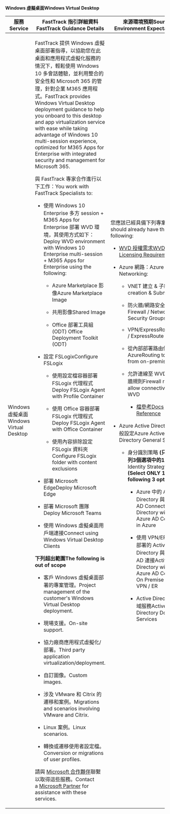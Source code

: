 <span data-ttu-id="f675d-101">**Windows 虛擬桌面**</span><span class="sxs-lookup"><span data-stu-id="f675d-101">**Windows Virtual Desktop**</span></span>

<table>
<thead>
<tr class="header">
<th><span data-ttu-id="f675d-102"><strong>服務</strong></span><span class="sxs-lookup"><span data-stu-id="f675d-102"><strong>Service</strong></span></span></th>
<th><span data-ttu-id="f675d-103"><strong>FastTrack 指引詳細資料</strong></span><span class="sxs-lookup"><span data-stu-id="f675d-103"><strong>FastTrack Guidance Details</strong></span></span></th>
<th><span data-ttu-id="f675d-104"><strong>來源環境預期</strong></span><span class="sxs-lookup"><span data-stu-id="f675d-104"><strong>Source Environment Expectations</strong></span></span></th>
</tr>
</thead>
<tbody>
<tr class="odd">
<td><span data-ttu-id="f675d-105">Windows 虛擬桌面</span><span class="sxs-lookup"><span data-stu-id="f675d-105">Windows Virtual Desktop</span></span></td>
<td><p><span data-ttu-id="f675d-106">FastTrack 提供 Windows 虛擬桌面部署指導，以協助您在此桌面和應用程式虛擬化服務的情況下，輕鬆使用 Windows 10 多會話體驗，並利用整合的安全性和 Microsoft 365 的管理，針對企業 M365 應用程式。</span><span class="sxs-lookup"><span data-stu-id="f675d-106">FastTrack provides Windows Virtual Desktop deployment guidance to help you onboard to this desktop and app virtualization service with ease while taking advantage of Windows 10 multi-session experience, optimized for M365 Apps for Enterprise with integrated security and management for Microsoft 365.</span></span></p>
<p><span data-ttu-id="f675d-107">與 FastTrack 專家合作進行以下工作：</span><span class="sxs-lookup"><span data-stu-id="f675d-107">You work with FastTrack Specialists to:</span></span></p>
<ul>
<li><p><span data-ttu-id="f675d-108">使用 Windows 10 Enterprise 多方 session + M365 Apps for Enterprise 部署 WVD 環境，其使用方式如下：</span><span class="sxs-lookup"><span data-stu-id="f675d-108">Deploy WVD environment with Windows 10 Enterprise multi-session + M365 Apps for Enterprise using the following:</span></span></p>
<ul>
<li><p><span data-ttu-id="f675d-109">Azure Marketplace 影像</span><span class="sxs-lookup"><span data-stu-id="f675d-109">Azure Marketplace Image</span></span></p></li>
<li><p><span data-ttu-id="f675d-110">共用影像</span><span class="sxs-lookup"><span data-stu-id="f675d-110">Shared Image</span></span></p></li>
<li><p><span data-ttu-id="f675d-111">Office 部署工具組 (ODT) </span><span class="sxs-lookup"><span data-stu-id="f675d-111">Office Deployment Toolkit (ODT)</span></span></p></li>
</ul></li>
<li><p><span data-ttu-id="f675d-112">設定 FSLogix</span><span class="sxs-lookup"><span data-stu-id="f675d-112">Configure FSLogix</span></span></p>
<ul>
<li><p><span data-ttu-id="f675d-113">使用設定檔容器部署 FSLogix 代理程式</span><span class="sxs-lookup"><span data-stu-id="f675d-113">Deploy FSLogix Agent with Profile Container</span></span></p></li>
<li><p><span data-ttu-id="f675d-114">使用 Office 容器部署 FSLogix 代理程式</span><span class="sxs-lookup"><span data-stu-id="f675d-114">Deploy FSLogix Agent with Office Container</span></span></p></li>
<li><p><span data-ttu-id="f675d-115">使用內容排除設定 FSLogix 資料夾</span><span class="sxs-lookup"><span data-stu-id="f675d-115">Configure FSLogix folder with content exclusions</span></span></p></li>
</ul></li>
<li><p><span data-ttu-id="f675d-116">部署 Microsoft Edge</span><span class="sxs-lookup"><span data-stu-id="f675d-116">Deploy Microsoft Edge</span></span></p></li>
<li><p><span data-ttu-id="f675d-117">部署 Microsoft 團隊</span><span class="sxs-lookup"><span data-stu-id="f675d-117">Deploy Microsoft Teams</span></span></p></li>
<li><p><span data-ttu-id="f675d-118">使用 Windows 虛擬桌面用戶端連接</span><span class="sxs-lookup"><span data-stu-id="f675d-118">Connect using Windows Virtual Desktop Clients</span></span></p></li>
</ul>
<p><span data-ttu-id="f675d-119"><strong>下列超出範圍</strong></span><span class="sxs-lookup"><span data-stu-id="f675d-119"><strong>The following is out of scope</strong></span></span></p>
<ul>
<li><p><span data-ttu-id="f675d-120">客戶 Windows 虛擬桌面部署的專案管理。</span><span class="sxs-lookup"><span data-stu-id="f675d-120">Project management of the customer's Windows Virtual Desktop deployment.</span></span></p></li>
<li><p><span data-ttu-id="f675d-121">現場支援。</span><span class="sxs-lookup"><span data-stu-id="f675d-121">On-site support.</span></span></p></li>
<li><p><span data-ttu-id="f675d-122">協力廠商應用程式虛擬化/部署。</span><span class="sxs-lookup"><span data-stu-id="f675d-122">Third party application virtualization/deployment.</span></span></p></li>
<li><p><span data-ttu-id="f675d-123">自訂圖像。</span><span class="sxs-lookup"><span data-stu-id="f675d-123">Custom images.</span></span></p></li>
<li><p><span data-ttu-id="f675d-124">涉及 VMware 和 Citrix 的遷移和案例。</span><span class="sxs-lookup"><span data-stu-id="f675d-124">Migrations and scenarios involving VMware and Citrix.</span></span></p></li>
<li><p><span data-ttu-id="f675d-125">Linux 案例。</span><span class="sxs-lookup"><span data-stu-id="f675d-125">Linux scenarios.</span></span></p></li>
<li><p><span data-ttu-id="f675d-126">轉換或遷移使用者設定檔。</span><span class="sxs-lookup"><span data-stu-id="f675d-126">Conversion or migrations of user profiles.</span></span></p></li>
</ul>
<p><span data-ttu-id="f675d-127">請與 <a href="https://go.microsoft.com/fwlink/?linkid=2080150">Microsoft 合作夥伴</a>聯繫   以取得這些服務。</span><span class="sxs-lookup"><span data-stu-id="f675d-127">Contact a <a href="https://go.microsoft.com/fwlink/?linkid=2080150">Microsoft Partner</a> for assistance with these services.</span></span></p></td>
<td><p><span data-ttu-id="f675d-128">您應該已經具備下列專案：</span><span class="sxs-lookup"><span data-stu-id="f675d-128">You should already have the following:</span></span></p>
<ul>
<li><p><span data-ttu-id="f675d-129"><a href="https://docs.microsoft.com/en-us/azure/virtual-desktop/overview#requirements">WVD 授權需求</a></span><span class="sxs-lookup"><span data-stu-id="f675d-129"><a href="https://docs.microsoft.com/en-us/azure/virtual-desktop/overview#requirements">WVD Licensing Requirements</a></span></span></p></li>
<li><p><span data-ttu-id="f675d-130">Azure 網路：</span><span class="sxs-lookup"><span data-stu-id="f675d-130">Azure Networking:</span></span></p>
<ul>
<li><p><span data-ttu-id="f675d-131">VNET 建立 &amp; 子網</span><span class="sxs-lookup"><span data-stu-id="f675d-131">VNET creation &amp; Subnetting</span></span></p></li>
<li><p><span data-ttu-id="f675d-132">防火牆/網路安全性群組</span><span class="sxs-lookup"><span data-stu-id="f675d-132">Firewall / Network Security Groups</span></span></p></li>
<li><p><span data-ttu-id="f675d-133">VPN/ExpressRoute</span><span class="sxs-lookup"><span data-stu-id="f675d-133">VPN / ExpressRoute</span></span></p></li>
<li><p><span data-ttu-id="f675d-134">從內部部署路由傳送至 Azure</span><span class="sxs-lookup"><span data-stu-id="f675d-134">Routing to Azure from on-premises</span></span></p></li>
<li><p><span data-ttu-id="f675d-135">允許連線至 WVD 的防火牆規則</span><span class="sxs-lookup"><span data-stu-id="f675d-135">Firewall rules to allow connectivity to WVD</span></span></p>
<ul>
<li><p><span data-ttu-id="f675d-136"><a href="https://docs.microsoft.com/en-us/azure/virtual-desktop/overview#supported-remote-desktop-clients">檔參考</a></span><span class="sxs-lookup"><span data-stu-id="f675d-136"><a href="https://docs.microsoft.com/en-us/azure/virtual-desktop/overview#supported-remote-desktop-clients">Docs Reference</a></span></span></p></li>
</ul></li>
</ul></li>
<li><p><span data-ttu-id="f675d-137">Azure Active Directory 一般設定</span><span class="sxs-lookup"><span data-stu-id="f675d-137">Azure Active Directory General Setup</span></span></p>
<ul>
<li><p><span data-ttu-id="f675d-138">身分識別策略 <strong> (只選取下列3個選項中的1個) </strong></span><span class="sxs-lookup"><span data-stu-id="f675d-138">Identity Strategy <strong>(Select ONLY 1 of the following 3 options)</strong></span></span></p>
<ul>
<li><p><span data-ttu-id="f675d-139">Azure 中的 Active Directory 與 Azure AD Connect</span><span class="sxs-lookup"><span data-stu-id="f675d-139">Active Directory with Azure AD Connect in Azure</span></span></p></li>
<li><p><span data-ttu-id="f675d-140">使用 VPN/ER 于內部部署的 Active Directory 與 Azure AD 連接</span><span class="sxs-lookup"><span data-stu-id="f675d-140">Active Directory with Azure AD Connect On Premise over VPN / ER</span></span></p></li>
<li><p><span data-ttu-id="f675d-141">Active Directory 網域服務</span><span class="sxs-lookup"><span data-stu-id="f675d-141">Active Directory Domain Services</span></span></p></li>
</ul></li>
</ul></li>
</ul></td>
</tr>
</tbody>
</table>
